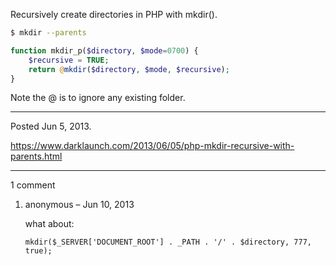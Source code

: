 Recursively create directories in PHP with mkdir().

```sh
$ mkdir --parents
```

```php
function mkdir_p($directory, $mode=0700) {
    $recursive = TRUE;
    return @mkdir($directory, $mode, $recursive);
}
```

Note the @ is to ignore any existing folder.

---

Posted Jun 5, 2013.

https://www.darklaunch.com/2013/06/05/php-mkdir-recursive-with-parents.html

---

1 comment

<ol>
    <li>
        <div>
            anonymous &ndash; Jun 10, 2013
            <div>
                <p>what about:</p><p><code>mkdir($_SERVER['DOCUMENT_ROOT'] . _PATH . '/' . $directory, 777, true);</code></p>
            </div>
        </div>
    </li>
</ol>
